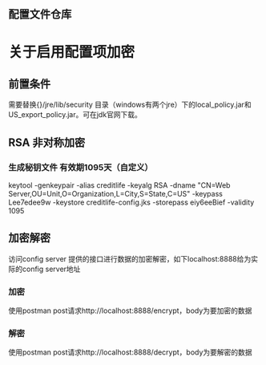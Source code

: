 ## 配置文件仓库

# 关于启用配置项加密
## 前置条件
需要替换{}/jre/lib/security 目录（windows有两个jre）下的local_policy.jar和US_export_policy.jar。可在jdk官网下载。
## RSA 非对称加密
### 生成秘钥文件 有效期1095天（自定义）
keytool -genkeypair -alias creditlife -keyalg RSA -dname "CN=Web Server,OU=Unit,O=Organization,L=City,S=State,C=US" -keypass Lee7edee9w -keystore creditlife-config.jks -storepass eiy6eeBief -validity 1095
## 加密解密
访问config server 提供的接口进行数据的加密解密，如下localhost:8888给为实际的config server地址
### 加密
使用postman post请求http://localhost:8888/encrypt，body为要加密的数据
### 解密
使用postman post请求http://localhost:8888/decrypt，body为要解密的数据